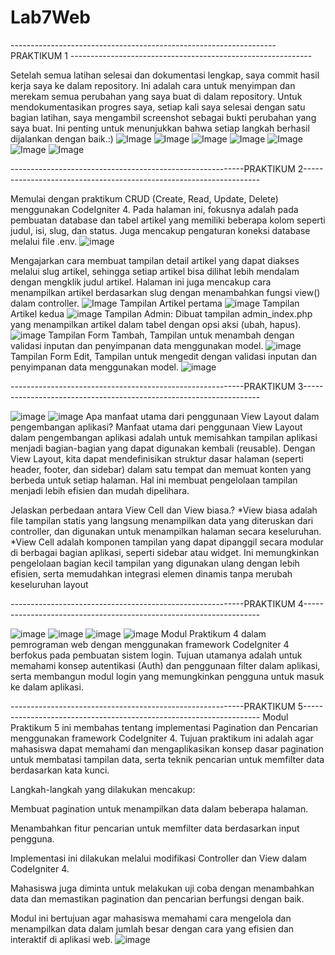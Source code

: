 # Lab7Web
------------------------------------------------------------------PRAKTIKUM 1 ------------------------------------------------------------

Setelah semua latihan selesai dan dokumentasi lengkap, saya commit hasil kerja saya ke dalam repository. Ini adalah cara untuk menyimpan dan merekam semua perubahan yang saya buat di dalam repository. Untuk mendokumentasikan progres saya, setiap kali saya selesai dengan satu bagian latihan, saya mengambil screenshot sebagai bukti perubahan yang saya buat. Ini penting untuk menunjukkan bahwa setiap langkah berhasil dijalankan dengan baik.:)
![Image](https://github.com/user-attachments/assets/60de252d-f3e5-49c0-8687-b0b7633c4a45)
![Image](https://github.com/user-attachments/assets/213c2197-52cc-4dc3-aad5-44ea1096ff0d)
![Image](https://github.com/user-attachments/assets/c20f7495-df79-4cdf-bca6-e119e11d2f77)
![Image](https://github.com/user-attachments/assets/117bc3f2-0c3e-4366-8742-17b771672a53)
![Image](https://github.com/user-attachments/assets/86c3d566-faa4-40c8-ba48-a2c38d3c7aef)
![Image](https://github.com/user-attachments/assets/51d5cc77-b65c-47b7-bd2a-ef59760e9c95)
![Image](https://github.com/user-attachments/assets/f5c4bbf7-898d-4fd6-bde1-74d389ce1ea4)



----------------------------------------------------------PRAKTIKUM 2-------------------------------------------------------------------


Memulai dengan praktikum CRUD (Create, Read, Update, Delete) menggunakan CodeIgniter 4. Pada halaman ini, fokusnya adalah pada pembuatan database dan tabel artikel yang memiliki beberapa kolom seperti judul, isi, slug, dan status. Juga mencakup pengaturan koneksi database melalui file .env.
![image](https://github.com/user-attachments/assets/20dfd2f5-1f32-47b7-b82f-a44e1f02d9e5)

Mengajarkan cara membuat tampilan detail artikel yang dapat diakses melalui slug artikel, sehingga setiap artikel bisa dilihat lebih mendalam dengan mengklik judul artikel. Halaman ini juga mencakup cara menampilkan artikel berdasarkan slug dengan menambahkan fungsi view() dalam controller.
![Image](https://github.com/user-attachments/assets/bdedabea-46b9-4a09-9dc6-049e28ca19b7)
Tampilan Artikel pertama
![image](https://github.com/user-attachments/assets/c4941d15-2cdb-46af-abff-d795995857a8)
Tampilan Artikel kedua
![image](https://github.com/user-attachments/assets/c3e0bf21-f992-4f3d-8628-02139c393d8e)
Tampilan Admin: Dibuat tampilan admin_index.php yang menampilkan artikel dalam tabel dengan opsi aksi (ubah, hapus).
![image](https://github.com/user-attachments/assets/2a8bbf81-148b-47d7-850f-43d2799804cb)
Tampilan Form Tambah, Tampilan untuk menambah dengan validasi inputan dan penyimpanan data menggunakan model.
![image](https://github.com/user-attachments/assets/e57d903f-c858-4b56-8cde-3f11be3963f7)
Tampilan Form Edit, Tampilan untuk mengedit dengan validasi inputan dan penyimpanan data menggunakan model.
![image](https://github.com/user-attachments/assets/7d04bf62-b70c-4867-beea-3c334c8447da)



----------------------------------------------------------PRAKTIKUM 3-------------------------------------------------------------------



![image](https://github.com/user-attachments/assets/9d52fe3c-7917-43b8-8f12-4f907402ea20)
![image](https://github.com/user-attachments/assets/76879078-1cea-451f-a521-ff360a198805)
Apa manfaat utama dari penggunaan View Layout dalam pengembangan aplikasi? 
Manfaat utama dari penggunaan View Layout dalam pengembangan aplikasi adalah untuk memisahkan tampilan aplikasi menjadi bagian-bagian yang dapat digunakan kembali (reusable). Dengan View Layout, kita dapat mendefinisikan struktur dasar halaman (seperti header, footer, dan sidebar) dalam satu tempat dan memuat konten yang berbeda untuk setiap halaman. Hal ini membuat pengelolaan tampilan menjadi lebih efisien dan mudah dipelihara.

Jelaskan perbedaan antara View Cell dan View biasa.?
*View biasa adalah file tampilan statis yang langsung menampilkan data yang diteruskan dari controller, dan digunakan untuk menampilkan halaman secara keseluruhan.
*View Cell adalah komponen tampilan yang dapat dipanggil secara modular di berbagai bagian aplikasi, seperti sidebar atau widget. Ini memungkinkan pengelolaan bagian kecil tampilan yang digunakan ulang dengan lebih efisien, serta memudahkan integrasi elemen dinamis tanpa merubah keseluruhan layout


----------------------------------------------------------PRAKTIKUM 4-------------------------------------------------------------------


![image](https://github.com/user-attachments/assets/ff58eada-9b55-48ac-98d1-bb78fdc891cc)
![image](https://github.com/user-attachments/assets/7f48d2e2-cc69-4e7e-82da-5ebeb0471959)
![image](https://github.com/user-attachments/assets/c95e9af6-970b-40d5-b404-d46aa639ef95)
![image](https://github.com/user-attachments/assets/ef795a0f-392a-4892-ad2b-4ca609033f75)
Modul Praktikum 4 dalam pemrograman web dengan menggunakan framework CodeIgniter 4 berfokus pada pembuatan sistem login. Tujuan utamanya adalah untuk memahami konsep autentikasi (Auth) dan penggunaan filter dalam aplikasi, serta membangun modul login yang memungkinkan pengguna untuk masuk ke dalam aplikasi.



----------------------------------------------------------PRAKTIKUM 5-------------------------------------------------------------------
Modul Praktikum 5 ini membahas tentang implementasi Pagination dan Pencarian menggunakan framework CodeIgniter 4. Tujuan praktikum ini adalah agar mahasiswa dapat memahami dan mengaplikasikan konsep dasar pagination untuk membatasi tampilan data, serta teknik pencarian untuk memfilter data berdasarkan kata kunci.

Langkah-langkah yang dilakukan mencakup:

Membuat pagination untuk menampilkan data dalam beberapa halaman.

Menambahkan fitur pencarian untuk memfilter data berdasarkan input pengguna.

Implementasi ini dilakukan melalui modifikasi Controller dan View dalam CodeIgniter 4.

Mahasiswa juga diminta untuk melakukan uji coba dengan menambahkan data dan memastikan pagination dan pencarian berfungsi dengan baik.

Modul ini bertujuan agar mahasiswa memahami cara mengelola dan menampilkan data dalam jumlah besar dengan cara yang efisien dan interaktif di aplikasi web.
![image](https://github.com/user-attachments/assets/b00083c5-c71c-4bf7-880f-24eaa3f3a400)









